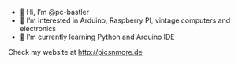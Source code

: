 - 👋 Hi, I’m @pc-bastler
- 👀 I’m interested in Arduino, Raspberry PI, vintage computers and electronics
- 🌱 I’m currently learning Python and Arduino IDE

Check my website at http://picsnmore.de

<!---
pc-bastler/pc-bastler is a ✨ special ✨ repository because its `README.md` (this file) appears on your GitHub profile.
You can click the Preview link to take a look at your changes.
--->
